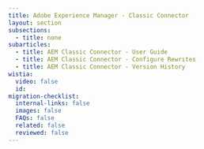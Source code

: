```yaml
---
title: Adobe Experience Manager - Classic Connector
layout: section
subsections:
  - title: none
subarticles:
  - title: AEM Classic Connector - User Guide
  - title: AEM Classic Connector - Configure Rewrites
  - title: AEM Classic Connector - Version History
wistia:
  video: false
  id:
migration-checklist:
  internal-links: false
  images: false
  FAQs: false
  related: false
  reviewed: false
---
```




